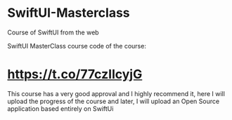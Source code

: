 # SwiftUI-Masterclass
Course of SwiftUI from the web

SwiftUI MasterClass course code of the course:
# https://t.co/77czIlcyjG

This course has a very good approval and I highly recommend it, here I will upload the progress of the course and later, I will upload an Open Source application based entirely on SwiftUi 
